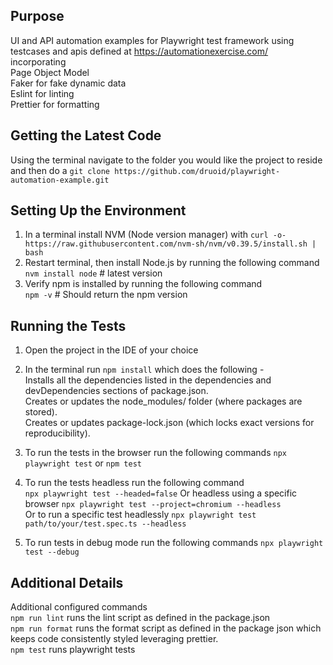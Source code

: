 ## Purpose

UI and API automation examples for Playwright test framework using testcases and apis defined at https://automationexercise.com/ incorporating  
Page Object Model  
Faker for fake dynamic data  
Eslint for linting  
Prettier for formatting

## Getting the Latest Code

Using the terminal navigate to the folder you would like the project to reside and then do a `git clone https://github.com/druoid/playwright-automation-example.git`

## Setting Up the Environment

1. In a terminal install NVM (Node version manager) with `curl -o- https://raw.githubusercontent.com/nvm-sh/nvm/v0.39.5/install.sh | bash`
2. Restart terminal, then install Node.js by running the following command  
`nvm install node`       # latest version  
3. Verify npm is installed by running the following command  
`npm -v`   # Should return the npm version

## Running the Tests

1. Open the project in the IDE of your choice
2. In the terminal run `npm install` which does the following -  
    Installs all the dependencies listed in the dependencies and devDependencies sections of package.json.  
    Creates or updates the node_modules/ folder (where packages are stored).  
    Creates or updates package-lock.json (which locks exact versions for reproducibility).

4. To run the tests in the browser run the following commands
`npx playwright test` or `npm test`   
5. To run the tests headless run the following command  
`npx playwright test --headed=false`
Or headless using a specific browser `npx playwright test --project=chromium --headless`  
Or to run a specific test headlessly `npx playwright test path/to/your/test.spec.ts --headless`
6. To run tests in debug mode run the following commands
`npx playwright test --debug`


## Additional Details

Additional configured commands  
`npm run lint` runs the lint script as defined in the package.json  
`npm run format` runs the format script as defined in the package json which keeps code consistently styled leveraging prettier.  
`npm test` runs playwright tests   

